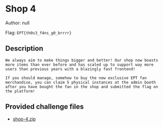 # Shop 4
Author: null

Flag: `EPT{th0s3_f4ns_g0_brrrr}`
## Description
```
We always aim to make things bigger and better! Our shop now boasts more items than ever before and has scaled up to support way more users than previous years with a blazingly fast frontend!

If you should manage, somehow to buy the new exclusive EPT fan merchandise, you can claim 5 physical instances at the admin booth after you have bought the fan in the shop and submitted the flag on the platform!
```

## Provided challenge files
* [shop-4.zip](shop-4.zip)
